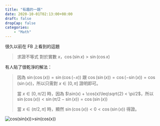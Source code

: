 ```yaml
---
title: "有趣的一題"
date: 2020-10-01T02:13:00+08:00
draft: false
dropCap: false
categories:
    - "Math"
---
```


很久以前在 FB 上看到的這題

> 求證不等式 對於實數 $x$，$\cos(\sin x) > \sin(\cos x)$

<!--more-->

有人貼了很乾淨的解法：

> 因為 $\sin(\cos(x)) = \sin(\cos(-x))$ 跟 $\cos(\sin(x)) = \cos(-\sin(x)) = \cos(\sin(x))$，所以只需對 $x\in [0, \pi]$ 證明即可。
>
> 當 $x \in [0, \pi/2]$ 時，因為 $\sin(x) + \cos(x)\leq\sqrt{2} < \pi/2$，所以 $\sin(\cos(x)) < \sin(\pi/2 - \sin(x)) = \cos(\sin(x))$
>
> 當 $x \in (\pi/2, \pi]$ 時，顯然 $\sin(\cos(x)) < 0 < \cos(\sin(x))$ 得證。

![cos(sin(x))>sin(cos(x))](https://i.imgur.com/uZIT5Bp.png)